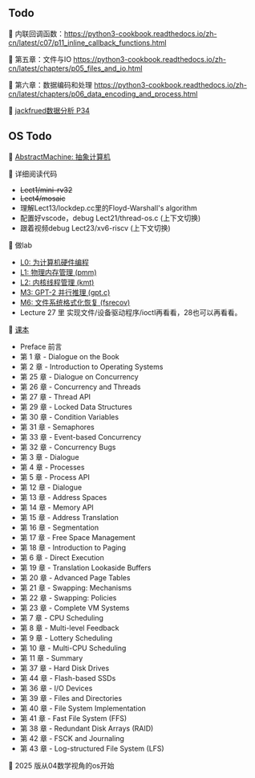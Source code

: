 ## Todo
📌 内联回调函数：https://python3-cookbook.readthedocs.io/zh-cn/latest/c07/p11_inline_callback_functions.html

📌 第五章：文件与IO https://python3-cookbook.readthedocs.io/zh-cn/latest/chapters/p05_files_and_io.html

📌 第六章：数据编码和处理 https://python3-cookbook.readthedocs.io/zh-cn/latest/chapters/p06_data_encoding_and_process.html

📌 [jackfrued数据分析 P34](https://www.bilibili.com/video/BV13t4y1a7TV?spm_id_from=333.788.videopod.sections&vd_source=2a33d03ec3e67e46971208a7faa0dcda)

## OS Todo
📌 [AbstractMachine: 抽象计算机](https://jyywiki.cn/AbstractMachine/)

📌 详细阅读代码

* ~~Lect1/mini-rv32~~ 
* ~~Lect4/mosaic~~
* 理解Lect13/lockdep.cc里的Floyd-Warshall's algorithm
* 配置好vscode，debug Lect21/thread-os.c (上下文切换)
* 跟着视频debug Lect23/xv6-riscv (上下文切换)

📌 做lab

* [L0: 为计算机硬件编程](https://jyywiki.cn/OS/2024/labs/L0.md)
* [L1: 物理内存管理 (pmm)](https://jyywiki.cn/OS/2024/labs/L1.md)
* [L2: 内核线程管理 (kmt)](https://jyywiki.cn/OS/2024/labs/L2.md)
* [M3: GPT-2 并行推理 (gpt.c)](https://jyywiki.cn/OS/2024/labs/M3.md)
* [M6: 文件系统格式化恢复 (fsrecov)](https://jyywiki.cn/OS/2024/labs/M6.md)
* Lecture 27 里 实现文件/设备驱动程序/ioctl再看看，28也可以再看看。

📌 [课本](https://pages.cs.wisc.edu/~remzi/OSTEP/)

* Preface 前言
* 第 1 章 - Dialogue on the Book
* 第 2 章 - Introduction to Operating Systems
* 第 25 章 - Dialogue on Concurrency
* 第 26 章 - Concurrency and Threads
* 第 27 章 - Thread API
* 第 29 章 - Locked Data Structures
* 第 30 章 - Condition Variables
* 第 31 章 - Semaphores
* 第 33 章 - Event-based Concurrency
* 第 32 章 - Concurrency Bugs
* 第 3 章 - Dialogue
* 第 4 章 - Processes
* 第 5 章 - Process API
* 第 12 章 - Dialogue
* 第 13 章 - Address Spaces
* 第 14 章 - Memory API
* 第 15 章 - Address Translation
* 第 16 章 - Segmentation
* 第 17 章 - Free Space Management
* 第 18 章 - Introduction to Paging
* 第 6 章 - Direct Execution
* 第 19 章 - Translation Lookaside Buffers
* 第 20 章 - Advanced Page Tables
* 第 21 章 - Swapping: Mechanisms
* 第 22 章 - Swapping: Policies
* 第 23 章 - Complete VM Systems
* 第 7 章 - CPU Scheduling
* 第 8 章 - Multi-level Feedback
* 第 9 章 - Lottery Scheduling
* 第 10 章 - Multi-CPU Scheduling
* 第 11 章 - Summary
* 第 37 章 - Hard Disk Drives
* 第 44 章 - Flash-based SSDs
* 第 36 章 - I/O Devices
* 第 39 章 - Files and Directories
* 第 40 章 - File System Implementation
* 第 41 章 - Fast File System (FFS)
* 第 38 章 - Redundant Disk Arrays (RAID)
* 第 42 章 - FSCK and Journaling
* 第 43 章 - Log-structured File System (LFS)


📌 2025 版从04数学视角的os开始
